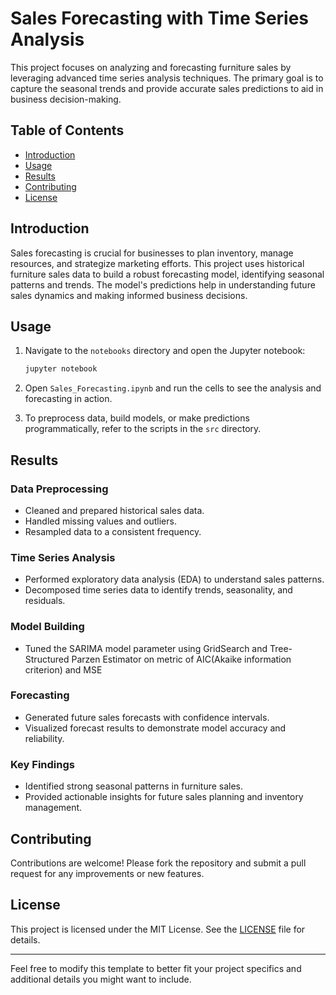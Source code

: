 # Sales Forecasting with Time Series Analysis

This project focuses on analyzing and forecasting furniture sales by leveraging advanced time series analysis techniques. The primary goal is to capture the seasonal trends and provide accurate sales predictions to aid in business decision-making.

## Table of Contents

- [Introduction](#introduction)
- [Usage](#usage)
- [Results](#results)
- [Contributing](#contributing)
- [License](#license)

## Introduction

Sales forecasting is crucial for businesses to plan inventory, manage resources, and strategize marketing efforts. This project uses historical furniture sales data to build a robust forecasting model, identifying seasonal patterns and trends. The model's predictions help in understanding future sales dynamics and making informed business decisions.

## Usage

1. Navigate to the `notebooks` directory and open the Jupyter notebook:
   ```bash
   jupyter notebook
   ```

2. Open `Sales_Forecasting.ipynb` and run the cells to see the analysis and forecasting in action.

3. To preprocess data, build models, or make predictions programmatically, refer to the scripts in the `src` directory.

## Results

### Data Preprocessing
- Cleaned and prepared historical sales data.
- Handled missing values and outliers.
- Resampled data to a consistent frequency.

### Time Series Analysis
- Performed exploratory data analysis (EDA) to understand sales patterns.
- Decomposed time series data to identify trends, seasonality, and residuals.

### Model Building
- Tuned the SARIMA model parameter using GridSearch and Tree-Structured Parzen Estimator on metric of AIC(Akaike information criterion) and MSE

### Forecasting
- Generated future sales forecasts with confidence intervals.
- Visualized forecast results to demonstrate model accuracy and reliability.

### Key Findings
- Identified strong seasonal patterns in furniture sales.
- Provided actionable insights for future sales planning and inventory management.

## Contributing

Contributions are welcome! Please fork the repository and submit a pull request for any improvements or new features.

## License

This project is licensed under the MIT License. See the [LICENSE](LICENSE) file for details.

---

Feel free to modify this template to better fit your project specifics and additional details you might want to include.

